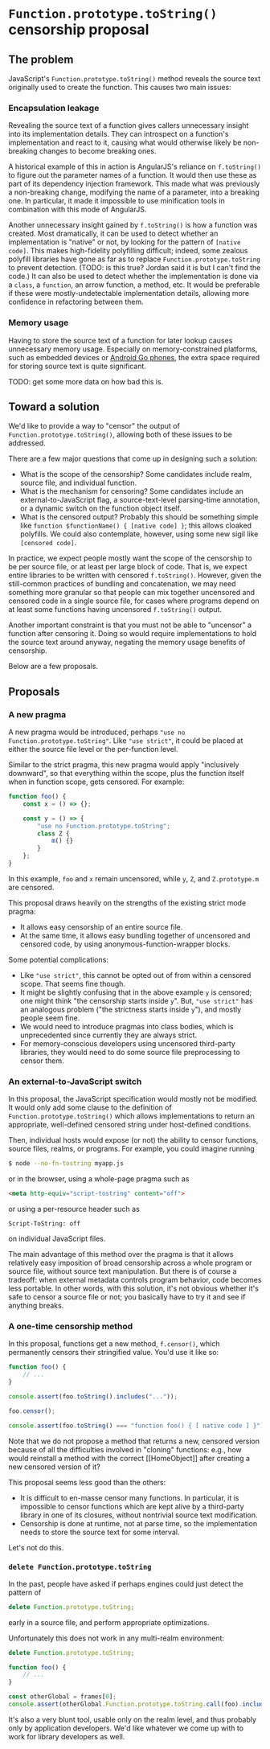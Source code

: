 # `Function.prototype.toString()` censorship proposal

## The problem

JavaScript's `Function.prototype.toString()` method reveals the source text originally used to create the function. This causes two main issues:

### Encapsulation leakage

Revealing the source text of a function gives callers unnecessary insight into its implementation details. They can introspect on a function's implementation and react to it, causing what would otherwise likely be non-breaking changes to become breaking ones.

A historical example of this in action is AngularJS's reliance on `f.toString()` to figure out the parameter names of a function. It would then use these as part of its dependency injection framework. This made what was previously a non-breaking change, modifying the name of a parameter, into a breaking one. In particular, it made it impossible to use minification tools in combination with this mode of AngularJS.

Another unnecessary insight gained by `f.toString()` is how a function was created. Most dramatically, it can be used to detect whether an implementation is "native" or not, by looking for the pattern of `[native code]`. This makes high-fidelity polyfilling difficult; indeed, some zealous polyfill libraries have gone as far as to replace `Function.prototype.toString` to prevent detection. (TODO: is this true? Jordan said it is but I can't find the code.) It can also be used to detect whether the implementation is done via a `class`, a `function`, an arrow function, a method, etc. It would be preferable if these were mostly-undetectable implementation details, allowing more confidence in refactoring between them.

### Memory usage

Having to store the source text of a function for later lookup causes unnecessary memory usage. Especially on memory-constrained platforms, such as embedded devices or [Android Go phones](https://docs.google.com/presentation/d/1snSOAvzlbHsBaH1nelwf2JQq4KYOd6eWWIIO3fOlajs/edit#slide=id.g26319d7823_6_247), the extra space required for storing source text is quite significant.

TODO: get some more data on how bad this is.

## Toward a solution

We'd like to provide a way to "censor" the output of `Function.prototype.toString()`, allowing both of these issues to be addressed.

There are a few major questions that come up in designing such a solution:

* What is the scope of the censorship? Some candidates include realm, source file, and individual function.
* What is the mechanism for censoring? Some candidates include an external-to-JavaScript flag, a source-text-level parsing-time annotation, or a dynamic switch on the function object itself.
* What is the censored output? Probably this should be something simple like `function $functionName() { [native code] }`; this allows cloaked polyfills. We could also contemplate, however, using some new sigil like `[censored code]`.

In practice, we expect people mostly want the scope of the censorship to be per source file, or at least per large block of code. That is, we expect entire libraries to be written with censored `f.toString()`. However, given the still-common practices of bundling and concatenation, we may need something more granular so that people can mix together uncensored and censored code in a single source file, for cases where programs depend on at least some functions having uncensored `f.toString()` output.

Another important constraint is that you must not be able to "uncensor" a function after censoring it. Doing so would require implementations to hold the source text around anyway, negating the memory usage benefits of censorship.

Below are a few proposals.

## Proposals

### A new pragma

A new pragma would be introduced, perhaps `"use no Function.prototype.toString"`. Like `"use strict"`, it could be placed at either the source file level or the per-function level.

Similar to the strict pragma, this new pragma would apply "inclusively downward", so that everything within the scope, plus the function itself when in function scope, gets censored. For example:

```js
function foo() {
    const x = () => {};

    const y = () => {
        "use no Function.prototype.toString";
        class Z {
            m() {}
        }
    };
}
```

In this example, `foo` and `x` remain uncensored, while `y`, `Z`, and `Z.prototype.m` are censored.

This proposal draws heavily on the strengths of the existing strict mode pragma:

* It allows easy censorship of an entire source file.
* At the same time, it allows easy bundling together of uncensored and censored code, by using anonymous-function-wrapper blocks.

Some potential complications:

* Like `"use strict"`, this cannot be opted out of from within a censored scope. That seems fine though.
* It might be slightly confusing that in the above example `y` is censored; one might think "the censorship starts inside `y`". But, `"use strict"` has an analogous problem ("the strictness starts inside `y`"), and mostly people seem fine.
* We would need to introduce pragmas into class bodies, which is unprecedented since currently they are always strict.
* For memory-conscious developers using uncensored third-party libraries, they would need to do some source file preprocessing to censor them.

### An external-to-JavaScript switch

In this proposal, the JavaScript specification would mostly not be modified. It would only add some clause to the definition of `Function.prototype.toString()` which allows implementations to return an appropriate, well-defined censored string under host-defined conditions.

Then, individual hosts would expose (or not) the ability to censor functions, source files, realms, or programs. For example, you could imagine running

```bash
$ node --no-fn-tostring myapp.js
```

or in the browser, using a whole-page pragma such as

```html
<meta http-equiv="script-tostring" content="off">
```

or using a per-resource header such as

```
Script-ToString: off
```

on individual JavaScript files.

The main advantage of this method over the pragma is that it allows relatively easy imposition of broad censorship across a whole program or source file, without source text manipulation. But there is of course a tradeoff: when external metadata controls program behavior, code becomes less portable. In other words, with this solution, it's not obvious whether it's safe to censor a source file or not; you basically have to try it and see if anything breaks.

### A one-time censorship method

In this proposal, functions get a new method, `f.censor()`, which permanently censors their stringified value. You'd use it like so:

```js
function foo() {
    // ...
}

console.assert(foo.toString().includes("..."));

foo.censor();

console.assert(foo.toString() === "function foo() { [ native code ] }");
```

Note that we do not propose a method that returns a new, censored version because of all the difficulties involved in "cloning" functions: e.g., how would reinstall a method with the correct [[HomeObject]] after creating a new censored version of it?

This proposal seems less good than the others:

* It is difficult to en-masse censor many functions. In particular, it is impossible to censor functions which are kept alive by a third-party library in one of its closures, without nontrivial source text modification.
* Censorship is done at runtime, not at parse time, so the implementation needs to store the source text for some interval.

Let's not do this.

### `delete Function.prototype.toString`

In the past, people have asked if perhaps engines could just detect the pattern of

```js
delete Function.prototype.toString;
```

 early in a source file, and perform appropriate optimizations.

 Unfortunately this does not work in any multi-realm environment:

```js
delete Function.prototype.toString;

function foo() {
    // ...
}

const otherGlobal = frames[0];
console.assert(otherGlobal.Function.prototype.toString.call(foo).includes("..."));
```

It's also a very blunt tool, usable only on the realm level, and thus probably only by application developers. We'd like whatever we come up with to work for library developers as well.
